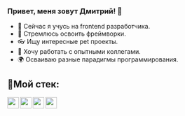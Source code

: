 ### Привет, меня зовут Дмитрий! 👋

- 🌱 Сейчас я учусь на frontend разработчика.
- 👯 Стремлюсь освоить фреймворки.
- 👓 Ищу интересные pet проекты.
- 🎁 Хочу работать с опытными коллегами.
- 🌍 Осваиваю разные парадигмы программирования.

## 🔨Мой стек:

<img align="left" width="26px" src="https://user-images.githubusercontent.com/100683540/189111709-3be61a16-cd1e-41a1-a3f0-c24c0a37431b.png" />
<img align="left" width="26px" src="https://user-images.githubusercontent.com/100683540/189111757-79331ba4-e290-4fda-b79d-18169cc1c443.png" />
<img align="left" width="26px" src="https://user-images.githubusercontent.com/100683540/189111807-d2fa3513-a6ef-4c7e-81ea-be5dd7031316.png" />
<img align="left" width="26px" src="https://user-images.githubusercontent.com/100683540/189111911-fab33213-bf48-4f23-8c30-a4c65bb0a09e.png" />
